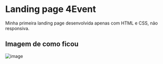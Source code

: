 # Landing page 4Event

 Minha primeira landing page desenvolvida apenas com HTML e CSS, não responsiva.

## Imagem de como ficou

 ![image](./img/sitee.png)
